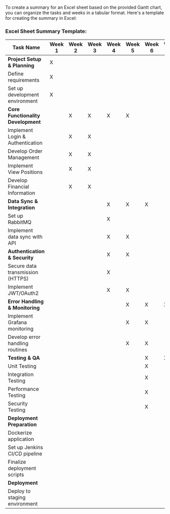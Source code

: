 To create a summary for an Excel sheet based on the provided Gantt chart, you can organize the tasks and weeks in a tabular format. Here's a template for creating the summary in Excel:

### Excel Sheet Summary Template:

| Task Name                           | Week 1 | Week 2 | Week 3 | Week 4 | Week 5 | Week 6 | Week 7 | Week 8 | Week 9 | Week 10 | Week 11 | Week 12 |
|-------------------------------------|--------|--------|--------|--------|--------|--------|--------|--------|--------|---------|---------|---------|
| **Project Setup & Planning**        |   X    |        |        |        |        |        |        |        |        |         |         |         |
| Define requirements                 |   X    |        |        |        |        |        |        |        |        |         |         |         |
| Set up development environment      |   X    |        |        |        |        |        |        |        |        |         |         |         |
| **Core Functionality Development**  |        |   X    |   X    |   X    |   X    |        |        |        |        |         |         |         |
| Implement Login & Authentication    |        |   X    |   X    |        |        |        |        |        |        |         |         |         |
| Develop Order Management            |        |   X    |   X    |        |        |        |        |        |        |         |         |         |
| Implement View Positions            |        |   X    |   X    |        |        |        |        |        |        |         |         |         |
| Develop Financial Information       |        |   X    |   X    |        |        |        |        |        |        |         |         |         |
| **Data Sync & Integration**         |        |        |        |   X    |   X    |   X    |        |        |        |         |         |         |
| Set up RabbitMQ                     |        |        |        |   X    |        |        |        |        |        |         |         |         |
| Implement data sync with API        |        |        |        |   X    |   X    |        |        |        |        |         |         |         |
| **Authentication & Security**       |        |        |        |   X    |   X    |        |        |        |        |         |         |         |
| Secure data transmission (HTTPS)    |        |        |        |   X    |        |        |        |        |        |         |         |         |
| Implement JWT/OAuth2                |        |        |        |   X    |   X    |        |        |        |        |         |         |         |
| **Error Handling & Monitoring**     |        |        |        |        |   X    |   X    |   X    |        |        |         |         |         |
| Implement Grafana monitoring        |        |        |        |        |   X    |   X    |        |        |        |         |         |         |
| Develop error handling routines     |        |        |        |        |   X    |   X    |        |        |        |         |         |         |
| **Testing & QA**                    |        |        |        |        |        |   X    |   X    |   X    |   X    |         |         |         |
| Unit Testing                        |        |        |        |        |        |   X    |        |        |        |         |         |         |
| Integration Testing                 |        |        |        |        |        |   X    |        |        |        |         |         |         |
| Performance Testing                 |        |        |        |        |        |   X    |        |        |        |         |         |         |
| Security Testing                    |        |        |        |        |        |   X    |        |        |        |         |         |         |
| **Deployment Preparation**          |        |        |        |        |        |        |        |   X    |   X    |         |         |         |
| Dockerize application               |        |        |        |        |        |        |        |   X    |        |         |         |         |
| Set up Jenkins CI/CD pipeline       |        |        |        |        |        |        |        |   X    |   X    |         |         |         |
| Finalize deployment scripts         |        |        |        |        |        |        |        |   X    |   X    |         |         |         |
| **Deployment**                      |        |        |        |        |        |        |        |        |        |   X     |   X     |         |
| Deploy to staging environment       |        |        |        |        |        |        |        |        |        |



